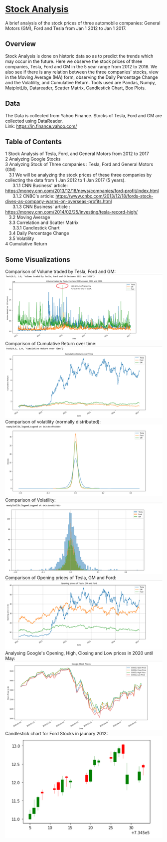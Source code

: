 # <u>Stock Analysis</u>
A brief analysis of the stock prices of three automobile companies: General Motors (GM), Ford and Tesla from Jan 1 2012 to Jan 1 2017. 

## Overview
Stock Analysis is done on historic data so as to predict the trends which may occur in the future. Here we observe the stock prices of three companies, Tesla, Ford and GM in the 5 year range from 2012 to 2016. We also see if there is any relation between the three companies' stocks, view in the Moving Average (MA) form, observing the Daily Percentage Change and the Volatility, and Cumulative Return. Tools used are Pandas, Numpy, MatplotLib, Datareader, Scatter Matrix, Candlestick Chart, Box Plots.

## Data
The Data is collected from Yahoo Finance. Stocks of Tesla, Ford and GM are collected using DataReader.<br/>
Link: https://in.finance.yahoo.com/

## Table of Contents
1  Stock Analysis of Tesla, Ford, and General Motors from 2012 to 2017<br>
2  Analyzing Google Stocks<br>
3  Analyzing Stock of Three companies : Tesla, Ford and General Motors (GM)<br>
&nbsp;&nbsp;&nbsp;3.1  We will be analyzing the stock prices of these three companies by collecting the data from 1 Jan 2012 to 1 Jan 2017 (5 years).<br>
&nbsp;&nbsp;&nbsp;&nbsp;&nbsp;&nbsp;3.1.1  CNN Business' article: https://money.cnn.com/2013/12/18/news/companies/ford-profit/index.html<br>
&nbsp;&nbsp;&nbsp;&nbsp;&nbsp;&nbsp;3.1.2  CNBC's article: https://www.cnbc.com/2013/12/18/fords-stock-dives-as-company-warns-on-overseas-profits.html<br>
&nbsp;&nbsp;&nbsp;&nbsp;&nbsp;&nbsp;3.1.3  CNN Business' article : https://money.cnn.com/2014/02/25/investing/tesla-record-high/<br>
&nbsp;&nbsp;&nbsp;3.2  Moving Average<br>
&nbsp;&nbsp;&nbsp;3.3  Correlation and Scatter Matrix<br>
&nbsp;&nbsp;&nbsp;&nbsp;&nbsp;&nbsp;3.3.1  Candlestick Chart<br>
&nbsp;&nbsp;&nbsp;3.4  Daily Percentage Change<br>
&nbsp;&nbsp;&nbsp;3.5  Volatility<br>
4  Cumulative Return<br>

## Some Visualizations
Comparison of Volume traded by Tesla, Ford and GM:
![](https://github.com/sreesh2411/stock-analysis/blob/master/images/Screenshot%202020-10-09%20214909.png)
Comparison of Cumulative Return over time:
![](https://github.com/sreesh2411/stock-analysis/blob/master/images/Screenshot%202020-10-09%20214954.png)
Comparison of volatility (normally distributed):
![](https://github.com/sreesh2411/stock-analysis/blob/master/images/Screenshot%202020-10-09%20215147.png)
Comparison of Volatility:
![](https://github.com/sreesh2411/stock-analysis/blob/master/images/Screenshot%202020-10-09%20215227.png)
Comparison of Opening prices of Tesla, GM and Ford:
![](https://github.com/sreesh2411/stock-analysis/blob/master/images/Screenshot%202020-10-09%20215303.png)
Analysing Google's Opening, High, Closing and Low prices in 2020 until May:
![](https://github.com/sreesh2411/stock-analysis/blob/master/images/Screenshot%202020-10-09%20215745.png)
Candlestick chart for Ford Stocks in jaunary 2012:
![](https://github.com/sreesh2411/stock-analysis/blob/master/images/candlestick.png)

